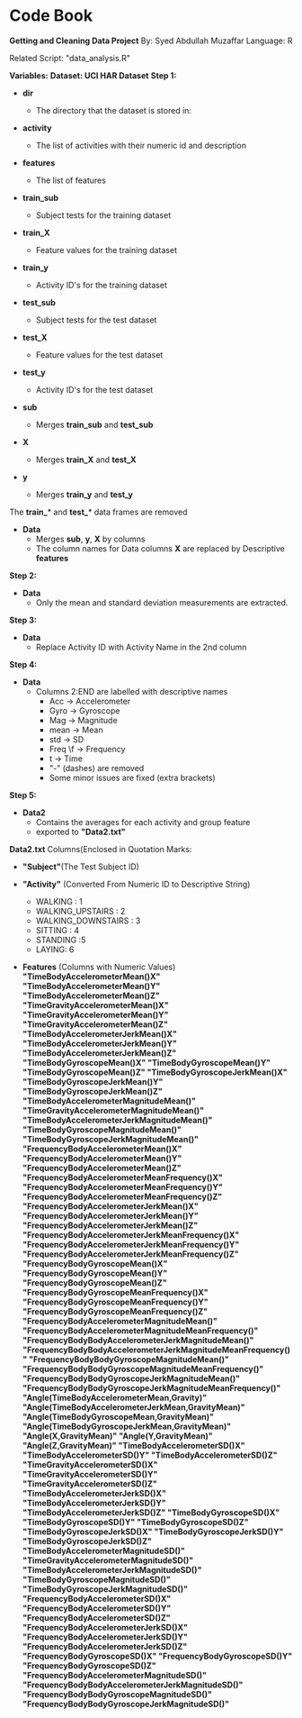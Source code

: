 
# Code Book
**Getting and Cleaning Data Project**
By: Syed Abdullah Muzaffar
Language: R

Related Script: "data_analysis.R"

**Variables:**
**Dataset: UCI HAR Dataset**
**Step 1:**
 - **dir**
	 - The directory that the dataset is stored in:
 - **activity**
	 - The list of activities with their numeric id and description
 - **features**
	 -  The list of features
 - **train_sub**
	 - Subject tests for the training dataset
 - **train_X**
	 - Feature values for the training dataset
 - **train_y**
	 - Activity ID's for the training dataset
 - **test_sub**
	 - Subject tests for the test dataset
 - **test_X**
	 - Feature values for the test dataset
 - **test_y**
	 - Activity ID's for the test dataset
 
 - **sub**
	 - Merges **train_sub** and **test_sub**
 - **X**
	 - Merges **train_X** and **test_X**
 - **y**
	 - Merges **train_y** and **test_y**

The **train_*** and  **test_*** data frames are removed

 - **Data** 
	 - Merges **sub**, **y**, **X** by columns
	 - The column names for Data columns **X** are replaced by Descriptive **features**

**Step 2:**
 - **Data**
	 - Only the mean and standard deviation measurements are extracted.

**Step 3:**
 - **Data**
	 - Replace Activity ID with Activity Name in the 2nd column

**Step 4:**
 - **Data**
	 - Columns 2:END are labelled with descriptive names
		 - Acc -> Accelerometer
		 - Gyro -> Gyroscope
		 - Mag -> Magnitude
		 - mean -> Mean
		 - std -> SD
		 - Freq \f -> Frequency
		 - t -> Time
		 -  "-" (dashes) are removed
		 - Some minor issues are fixed (extra brackets)

**Step 5:**
 - **Data2**
	 - Contains the averages for each activity and group feature
	 - exported to **"Data2.txt"**


**Data2.txt**
Columns(Enclosed in Quotation Marks:
 - **"Subject"**(The Test Subject ID)
 - **"Activity"** (Converted From Numeric ID to Descriptive String)
	-   WALKING : 1
	-   WALKING_UPSTAIRS : 2
	-   WALKING_DOWNSTAIRS : 3
	-   SITTING : 4
	-   STANDING :5
	-   LAYING: 6

 - **Features** (Columns with Numeric Values)
**"TimeBodyAccelerometerMean()X"
"TimeBodyAccelerometerMean()Y"
"TimeBodyAccelerometerMean()Z"
"TimeGravityAccelerometerMean()X"
"TimeGravityAccelerometerMean()Y"
"TimeGravityAccelerometerMean()Z"
"TimeBodyAccelerometerJerkMean()X"
"TimeBodyAccelerometerJerkMean()Y"
"TimeBodyAccelerometerJerkMean()Z"
"TimeBodyGyroscopeMean()X"
"TimeBodyGyroscopeMean()Y"
"TimeBodyGyroscopeMean()Z"
"TimeBodyGyroscopeJerkMean()X"
"TimeBodyGyroscopeJerkMean()Y"
"TimeBodyGyroscopeJerkMean()Z"
"TimeBodyAccelerometerMagnitudeMean()"
"TimeGravityAccelerometerMagnitudeMean()"
"TimeBodyAccelerometerJerkMagnitudeMean()"
"TimeBodyGyroscopeMagnitudeMean()"
"TimeBodyGyroscopeJerkMagnitudeMean()"
"FrequencyBodyAccelerometerMean()X"
"FrequencyBodyAccelerometerMean()Y"
"FrequencyBodyAccelerometerMean()Z"
"FrequencyBodyAccelerometerMeanFrequency()X"
"FrequencyBodyAccelerometerMeanFrequency()Y"
"FrequencyBodyAccelerometerMeanFrequency()Z"
"FrequencyBodyAccelerometerJerkMean()X"
"FrequencyBodyAccelerometerJerkMean()Y"
"FrequencyBodyAccelerometerJerkMean()Z"
"FrequencyBodyAccelerometerJerkMeanFrequency()X"
"FrequencyBodyAccelerometerJerkMeanFrequency()Y"
"FrequencyBodyAccelerometerJerkMeanFrequency()Z"
"FrequencyBodyGyroscopeMean()X"
"FrequencyBodyGyroscopeMean()Y"
"FrequencyBodyGyroscopeMean()Z"
"FrequencyBodyGyroscopeMeanFrequency()X"
"FrequencyBodyGyroscopeMeanFrequency()Y"
"FrequencyBodyGyroscopeMeanFrequency()Z"
"FrequencyBodyAccelerometerMagnitudeMean()"
"FrequencyBodyAccelerometerMagnitudeMeanFrequency()"
"FrequencyBodyBodyAccelerometerJerkMagnitudeMean()"
"FrequencyBodyBodyAccelerometerJerkMagnitudeMeanFrequency()"
"FrequencyBodyBodyGyroscopeMagnitudeMean()"
"FrequencyBodyBodyGyroscopeMagnitudeMeanFrequency()"
"FrequencyBodyBodyGyroscopeJerkMagnitudeMean()"
"FrequencyBodyBodyGyroscopeJerkMagnitudeMeanFrequency()"
"Angle(TimeBodyAccelerometerMean,Gravity)"
"Angle(TimeBodyAccelerometerJerkMean,GravityMean)"
"Angle(TimeBodyGyroscopeMean,GravityMean)"
"Angle(TimeBodyGyroscopeJerkMean,GravityMean)"
"Angle(X,GravityMean)"
"Angle(Y,GravityMean)"
"Angle(Z,GravityMean)"
"TimeBodyAccelerometerSD()X"
"TimeBodyAccelerometerSD()Y"
"TimeBodyAccelerometerSD()Z"
"TimeGravityAccelerometerSD()X"
"TimeGravityAccelerometerSD()Y"
"TimeGravityAccelerometerSD()Z"
"TimeBodyAccelerometerJerkSD()X"
"TimeBodyAccelerometerJerkSD()Y"
"TimeBodyAccelerometerJerkSD()Z"
"TimeBodyGyroscopeSD()X"
"TimeBodyGyroscopeSD()Y"
"TimeBodyGyroscopeSD()Z"
"TimeBodyGyroscopeJerkSD()X"
"TimeBodyGyroscopeJerkSD()Y"
"TimeBodyGyroscopeJerkSD()Z"
"TimeBodyAccelerometerMagnitudeSD()"
"TimeGravityAccelerometerMagnitudeSD()"
"TimeBodyAccelerometerJerkMagnitudeSD()"
"TimeBodyGyroscopeMagnitudeSD()"
"TimeBodyGyroscopeJerkMagnitudeSD()"
"FrequencyBodyAccelerometerSD()X"
"FrequencyBodyAccelerometerSD()Y"
"FrequencyBodyAccelerometerSD()Z"
"FrequencyBodyAccelerometerJerkSD()X"
"FrequencyBodyAccelerometerJerkSD()Y"
"FrequencyBodyAccelerometerJerkSD()Z"
"FrequencyBodyGyroscopeSD()X"
"FrequencyBodyGyroscopeSD()Y"
"FrequencyBodyGyroscopeSD()Z"
"FrequencyBodyAccelerometerMagnitudeSD()"
"FrequencyBodyBodyAccelerometerJerkMagnitudeSD()"
"FrequencyBodyBodyGyroscopeMagnitudeSD()"
"FrequencyBodyBodyGyroscopeJerkMagnitudeSD()"**
